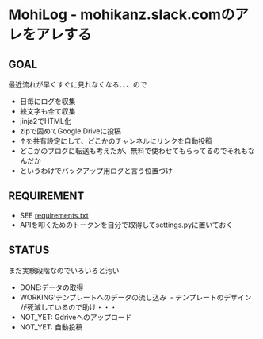 # MohiLog - mohikanz.slack.comのアレをアレする
## GOAL
最近流れが早くすぐに見れなくなる、、、ので
- 日毎にログを収集
- 絵文字も全て収集
- jinja2でHTML化
- zipで固めてGoogle Driveに投稿
- ↑を共有設定にして、どこかのチャンネルにリンクを自動投稿
- どこかのブログに転送も考えたが、無料で使わせてもらってるのでそれもなんだか
- というわけでバックアップ用ログと言う位置づけ

## REQUIREMENT
- SEE [requirements.txt](https://github.com/mohikanz/MohiLog/blob/master/requirements.txt)
- APIを叩くためのトークンを自分で取得してsettings.pyに置いておく

## STATUS
まだ実験段階なのでいろいろと汚い

- DONE:データの取得
- WORKING:テンプレートへのデータの流し込み
  - テンプレートのデザインが死滅しているので助け・・・
- NOT_YET: Gdriveへのアップロード
- NOT_YET: 自動投稿
